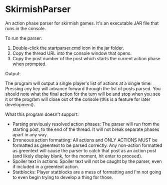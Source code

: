 # SkirmishParser
An action phase parser for skirmish games. It's an executable JAR file that runs in the console.

To run the parser: 

1. Double-click the startparser.cmd icon in the jar folder.
2. Copy the thread URL into the console window that opens.
3. Copy the post number of the post which starts the current action phase when prompted.

Output:

The program will output a single player's list of actions at a single time. Pressing any key will advance forward through the list of posts parsed. You should note what the final action for the turn will be and stop when you see it or the program will close out of the console (this is a feature for later development).
	
What this program doesn't support:

- Parsing previously resolved action phases: The parser will run from the starting post, to the end of the thread. It will not break separate phases apart in any way.
- Erroneous action formatting: All actions and ONLY ACTIONS MUST be formatted as greentext to be parsed correctly. Any non-action formatted as greentext will cause the parser to catch that post as an action post (and likely display blank, for the moment, hit enter to proceed).
- Spoiler text in actions: Spoiler text will not be caught by the parser, even if included in a greentext action.
- Statblocks: Player statblocks are a mess of formatting and I'm not going to even begin trying to develop a thing for those.
